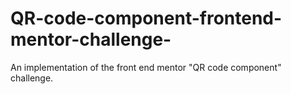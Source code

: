 # QR-code-component-frontend-mentor-challenge-
An implementation of the front end mentor "QR code component" challenge. 
